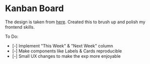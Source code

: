 # Kanban Board

The design is taken from [here](https://www.figma.com/file/HbVlYRqVxZPcbuAytZgNuq/Simple-Kanban-Board-(Community)). Created this to brush up and polish my frontend skills.


To Do:

- [-] Implement "This Week" & "Next Week" column
- [-] Make components like Labels & Cards reproducible 
- [-] Small UX changes to make the exp more enjoyable
